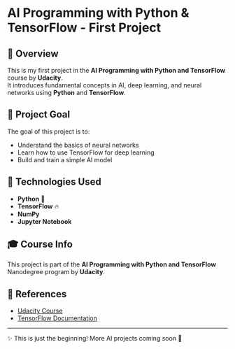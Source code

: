 # AI Programming with Python & TensorFlow - First Project  

## 📌 Overview  
This is my first project in the **AI Programming with Python and TensorFlow** course by **Udacity**.  
It introduces fundamental concepts in AI, deep learning, and neural networks using **Python** and **TensorFlow**.  

## 🚀 Project Goal  
The goal of this project is to:  
- Understand the basics of neural networks  
- Learn how to use TensorFlow for deep learning  
- Build and train a simple AI model  

## 📂 Technologies Used  
- **Python** 🐍  
- **TensorFlow** 🔥  
- **NumPy**  
- **Jupyter Notebook**  

## 🎓 Course Info  
This project is part of the **AI Programming with Python and TensorFlow** Nanodegree program by **Udacity**.  

## 🔗 References  
- [Udacity Course](https://www.udacity.com/course/ai-programming-python-nanodegree--nd089)  
- [TensorFlow Documentation](https://www.tensorflow.org/)  

---
  
✨ This is just the beginning! More AI projects coming soon 🚀  
